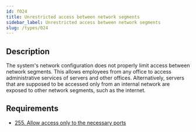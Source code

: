 ```yaml
---
id: f024
title: Unrestricted access between network segments
sidebar_label: Unrestricted access between network segments
slug: /types/024
---
```


## Description

The system's network configuration
does not properly limit access
between network segments.
This allows employees from any office
to access administrative services
of servers and other offices.
Alternatively,
servers that are supposed to be accessed
only from an internal network
are exposed to other network segments,
such as the internet.

## Requirements

- [255. Allow access only to the necessary ports](/criteria/networks/255)
